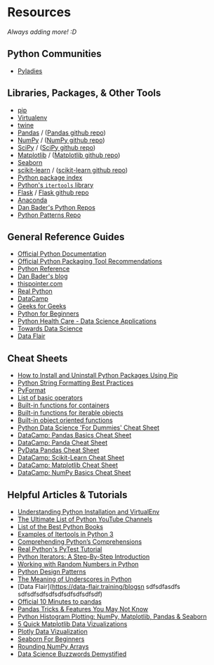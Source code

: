 <!---
{"next":"Resources/python_glossary.md","title":"Resources"}
-->

# Resources

*Always adding more! :D*

## Python Communities

* [Pyladies](https://www.pyladies.com/)

## Libraries, Packages, & Other Tools

* [pip](https://pip.pypa.io/en/stable/)
* [Virtualenv](https://virtualenv.pypa.io/en/latest/)
* [twine](https://pypi.org/project/twine/)
* [Pandas](http://pandas.pydata.org/) / ([Pandas github repo](https://github.com/pandas-dev/pandas))
* [NumPy](https://www.numpy.org/) / ([NumPy github repo](https://github.com/numpy/numpy))
* [SciPy](https://www.scipy.org/) / ([SciPy github repo](https://github.com/scipy/scipy))
* [Matplotlib](https://matplotlib.org/) / ([Matplotlib github repo](https://github.com/matplotlib/matplotlib))
* [Seaborn](http://seaborn.pydata.org/)
* [scikit-learn](https://scikit-learn.org/) / ([scikit-learn github repo](https://github.com/scikit-learn/scikit-learn))
* [Python package index](https://pypi.org/)
* [Python's `itertools` library](https://docs.python.org/3/library/itertools.html)
* [Flask](http://flask.pocoo.org/) / [Flask github repo](https://github.com/pallets/flask)
* [Anaconda](https://www.anaconda.com)
* [Dan Bader's Python Repos](https://github.com/dbader?tab=repositories)
* [Python Patterns Repo](https://github.com/faif/python-patterns)

## General Reference Guides

* [Official Python Documentation](https://docs.python.org/)
* [Official Python Packaging Tool Recommendations](https://packaging.python.org/guides/tool-recommendations/)
* [Python Reference](https://python-reference.readthedocs.io/en/latest/)
* [Dan Bader's blog](https://dbader.org/)
* [thispointer.com](https://thispointer.com/learn-python/)
* [Real Python](https://realpython.com)
* [DataCamp](https://www.datacamp.com/)
* [Geeks for Geeks](https://www.geeksforgeeks.org/python-programming-language/)
* [Python for Beginners](https://www.pythonforbeginners.com/)
* [Python Health Care - Data Science Applications](https://pythonhealthcare.org/)
* [Towards Data Science](https://towardsdatascience.com/)
* [Data Flair](https://data-flair.training/blogs)

## Cheat Sheets

* [How to Install and Uninstall Python Packages Using Pip](https://dbader.org/blog/install-and-uninstall-python-packages-using-pip)
* [Python String Formatting Best Practices](https://realpython.com/python-string-formatting/)
* [PyFormat](https://pyformat.info/)
* [List of basic operators](https://python-reference.readthedocs.io/en/latest/docs/operators/)
* [Built-in functions for containers](https://python-reference.readthedocs.io/en/latest/docs/functions/index.html#operating-on-containers)
* [Built-in functions for iterable objects](https://python-reference.readthedocs.io/en/latest/docs/functions/index.html#operating-on-containers)
* [Built-in object oriented functions](https://python-reference.readthedocs.io/en/latest/docs/functions/index.html#object-oriented-functions)
* [Python Data Science 'For Dummies' Cheat Sheet](https://www.dummies.com/programming/python/python-for-data-science-for-dummies-cheat-sheet/)
* [DataCamp: Pandas Basics Cheat Sheet](https://datacamp-community-prod.s3.amazonaws.com/fbc502d0-46b2-4e1b-b6b0-5402ff273251)
* [DataCamp: Panda Cheat Sheet](https://datacamp-community-prod.s3.amazonaws.com/9f0f2ae1-8bd8-4302-a67b-e17f3059d9e8)
* [PyData Pandas Cheat Sheet](http://pandas.pydata.org/Pandas_Cheat_Sheet.pdf)
* [DataCamp: Scikit-Learn Cheat Sheet](https://datacamp-community-prod.s3.amazonaws.com/5433fa18-9f43-44cc-b228-74672efcd116)
* [DataCamp: Matplotlib Cheat Sheet](https://datacamp-community-prod.s3.amazonaws.com/28b8210c-60cc-4f13-b0b4-5b4f2ad4790b)
* [DataCamp: NumPy Basics Cheat Sheet](https://datacamp-community-prod.s3.amazonaws.com/e9f83f72-a81b-42c7-af44-4e35b48b20b7)

## Helpful Articles & Tutorials

* [Understanding Python Installation and VirtualEnv](https://codeburst.io/understanding-python-installation-and-virtualenv-a-friendly-guide-for-beginners-and-2b82859b06ae)
* [The Ultimate List of Python YouTube Channels](https://realpython.com/python-youtube-channels/)
* [List of the Best Python Books](https://realpython.com/best-python-books/)
* [Examples of Itertools in Python 3](https://realpython.com/python-itertools/)
* [Comprehending Python’s Comprehensions](https://dbader.org/blog/list-dict-set-comprehensions-in-python)
* [Real Python's PyTest Tutorial](https://realpython.com/courses/test-driven-development-pytest/)
* [Python Iterators: A Step-By-Step Introduction](https://dbader.org/blog/python-iterators)
* [Working with Random Numbers in Python](https://dbader.org/blog/python-random-numbers)
* [Python Design Patterns](https://www.toptal.com/python/python-design-patterns)
* [The Meaning of Underscores in Python](https://dbader.org/blog/meaning-of-underscores-in-python)
* [Data Flair](https://data-flair.training/blogsn sdfsdfasdfs sdfsdfsdfsdfsdfsdfsdfsdfsdf)
* [Official 10 Minutes to pandas](https://pandas.pydata.org/pandas-docs/stable/getting_started/10min.html)
* [Pandas Tricks & Features You May Not Know](https://realpython.com/python-pandas-tricks/)
* [Python Histogram Plotting: NumPy, Matplotlib, Pandas & Seaborn](https://realpython.com/python-histograms/)
* [5 Quick Matplotlib Data Vizualizations](https://towardsdatascience.com/5-quick-and-easy-data-visualizations-in-python-with-code-a2284bae952f)
* [Plotly Data Vizualization](https://towardsdatascience.com/the-next-level-of-data-visualization-in-python-dd6e99039d5e)
* [Seaborn For Beginners](https://www.datacamp.com/community/tutorials/seaborn-python-tutorial)
* [Rounding NumPy Arrays](https://realpython.com/python-rounding/#rounding-numpy-arrays)
* [Data Science Buzzwords Demystified](https://indico.io/blog/data-science-buzzwords-demystified/)